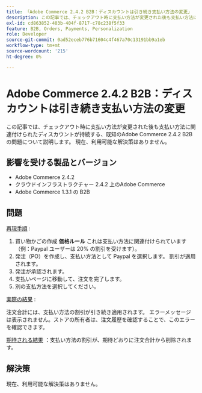 ```yaml
---
title: 「Adobe Commerce 2.4.2 B2B：ディスカウントは引き続き支払い方法の変更」
description: この記事では、チェックアウト時に支払い方法が変更された後も支払い方法に関連付けられたディスカウントが持続する、既知のAdobe Commerce 2.4.2 B2B の問題について説明します。 現在、利用可能な解決策はありません。
exl-id: cd863852-403b-404f-8717-c78c238f5f33
feature: B2B, Orders, Payments, Personalization
role: Developer
source-git-commit: 0ad52eceb776b71604c4f467a70c13191bb9a1eb
workflow-type: tm+mt
source-wordcount: '215'
ht-degree: 0%

---
```


# Adobe Commerce 2.4.2 B2B：ディスカウントは引き続き支払い方法の変更

この記事では、チェックアウト時に支払い方法が変更された後も支払い方法に関連付けられたディスカウントが持続する、既知のAdobe Commerce 2.4.2 B2B の問題について説明します。 現在、利用可能な解決策はありません。

## 影響を受ける製品とバージョン

* Adobe Commerce 2.4.2
* クラウドインフラストラクチャー 2.4.2 上のAdobe Commerce
* Adobe Commerce 1.3.1 の B2B


## 問題

<u>再現手順</u> :

1. 買い物かごの作成 **価格ルール** これは支払い方法に関連付けられています（例：Paypal ユーザーは 20% の割引を受けます）。
1. 発注（PO）を作成し、支払い方法として Paypal を選択します。 割引が適用されます。
1. 発注が承認されます。
1. 支払いページに移動して、注文を完了します。
1. 別の支払方法を選択してください。

<u>実際の結果</u> :

注文合計には、支払い方法の割引が引き続き適用されます。  エラーメッセージは表示されません。ストアの所有者は、注文履歴を確認することで、このエラーを確認できます。

<u>期待される結果</u> ：支払い方法の割引が、期待どおりに注文合計から削除されます。

## 解決策

現在、利用可能な解決策はありません。
